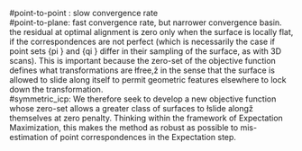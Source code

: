 #point-to-point : slow convergence rate  
#point-to-plane: fast convergence rate, but narrower convergence basin.  
the residual at optimal alignment is zero only when the surface is locally flat, if the correspondences are not perfect (which
is necessarily the case if point sets {pi } and {qi } differ in their
sampling of the surface, as with 3D scans). This is important because the zero-set of the objective function defines what transformations are łfree,ž in the sense that the surface is allowed to slide
along itself to permit geometric features elsewhere to lock down
the transformation.  
#symmetric_icp: We therefore seek to develop a new objective function whose
zero-set allows a greater class of surfaces to łslide alongž themselves at zero penalty. Thinking within the framework of Expectation Maximization, this makes the method as robust as possible to
mis-estimation of point correspondences in the Expectation step.
